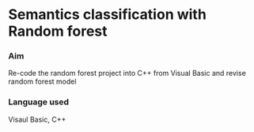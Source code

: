 # Semantics classification with Random forest

### Aim
Re-code the random forest project into C++ from Visual Basic and revise random forest model

### Language used
Visaul Basic, C++
